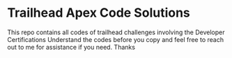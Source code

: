 # Trailhead Apex Code Solutions
This repo contains all codes of trailhead challenges involving the Developer Certifications
Understand the codes before you copy and feel free to reach out to me for assistance if you need. Thanks
